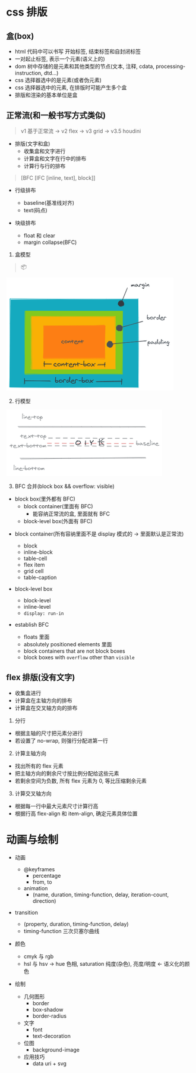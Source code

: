 # css 排版

## 盒(box)

- html 代码中可以书写 开始标签, 结束标签和自封闭标签
- 一对起止标签, 表示一个元素(语义上的)
- dom 树中存储的是元素和其他类型的节点(文本, 注释, cdata, processing-instruction, dtd...)
- css 选择器选中的是元素(或者伪元素)
- css 选择器选中的元素, 在排版时可能产生多个盒
- 排版和渲染的基本单位是盒

## 正常流(和一般书写方式类似)

> v1 基于正常流 -> v2 flex -> v3 grid -> v3.5 houdini

- 排版(文字和盒)
  - 收集盒和文字进行
  - 计算盒和文字在行中的排布
  - 计算行与行的排布

> [BFC [IFC [inline, text], block]]

- 行级排布

  - baseline(基准线对齐)
  - text(码点)

- 块级排布
  - float 和 clear
  - margin collapse(BFC)

1. 盒模型

> 📦

![](assets/box-model.png)

2. 行模型

![](assets/line-model.png)

3. BFC 合并(block box && overflow: visible)

- block box(里外都有 BFC)
  - block container(里面有 BFC)
    - 能容纳正常流的盒, 里面就有 BFC
  - block-level box(外面有 BFC)

* block container(所有容纳里面不是 display 模式的 -> 里面默认是正常流)

  - block
  - inline-block
  - table-cell
  - flex item
  - grid cell
  - table-caption

* block-level box

  - block-level
  - inline-level
  - `display: run-in`

* establish BFC

  - floats 里面
  - absolutely positioned elements 里面
  - block containers that are not block boxes
  - block boxes with `overflow` other than `visible`

## flex 排版(没有文字)

- 收集盒进行
- 计算盒在主轴方向的排布
- 计算盒在交叉轴方向的排布

1. 分行

- 根据主轴的尺寸把元素分进行
- 若设置了 no-wrap, 则强行分配进第一行

2. 计算主轴方向

- 找出所有的 flex 元素
- 把主轴方向的剩余尺寸按比例分配给这些元素
- 若剩余空间为负数, 所有 flex 元素为 0, 等比压缩剩余元素

3. 计算交叉轴方向

- 根据每一行中最大元素尺寸计算行高
- 根据行高 flex-align 和 item-align, 确定元素具体位置

# 动画与绘制

- 动画

  - @keyframes
    - percentage
    - from, to
  - animation
    - (name, duration, timing-function, delay, iteration-count, direction)

- transition

  - (property, duration, timing-function, delay)
  - timing-function 三次贝塞尔曲线

- 颜色

  - cmyk 与 rgb
  - hsl 与 hsv -> hue 色相, saturation 纯度(杂色), 亮度/明度 <- 语义化的颜色

- 绘制
  - 几何图形
    - border
    - box-shadow
    - border-radius
  - 文字
    - font
    - text-decoration
  - 位图
    - background-image
  - 应用技巧
    - data uri + svg
